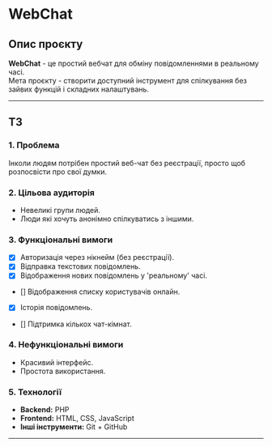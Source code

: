 # WebChat

## Опис проєкту

**WebChat** - це простий вебчат для обміну повідомленнями в реальному часі.  
Мета проєкту - створити доступний інструмент для спілкування без зайвих функцій і складних налаштувань.

---

## ТЗ

### 1. Проблема

Інколи людям потрібен простий веб-чат без реєстрації, просто щоб розпосвісти про свої думки.

### 2. Цільова аудиторія

- Невеликі групи людей.
- Люди які хочуть анонімно спілкуватись з іншими.

### 3. Функціональні вимоги

- [x] Авторизація через нікнейм (без реєстрації).
- [x] Відправка текстових повідомлень.
- [x] Відображення нових повідомлень у 'реальному' часі.
- [] Відображення списку користувачів онлайн.
- [x] Історія повідомлень.
- [] Підтримка кількох чат-кімнат.

### 4. Нефункціональні вимоги

- Красивий інтерфейс.
- Простота використання.

### 5. Технології

- **Backend:** PHP
- **Frontend:** HTML, CSS, JavaScript
- **Інші інструменти:** Git + GitHub

---
